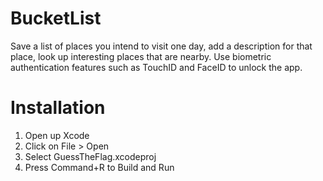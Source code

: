 # BucketList
 Save a list of places you intend to visit one day, add a description for that place, look up interesting places that are nearby.
 Use biometric authentication features such as TouchID and FaceID to unlock the app.
# Installation
 1. Open up Xcode
 2. Click on File > Open
 3. Select GuessTheFlag.xcodeproj
 4. Press Command+R to Build and Run
 